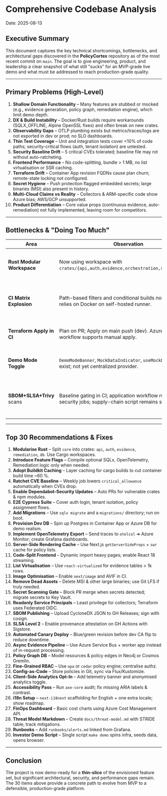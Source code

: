 # Comprehensive Codebase Analysis

Date: 2025-08-13

## Executive Summary

This document captures the key technical shortcomings, bottlenecks, and architectural gaps discovered in the **PolicyCortex** repository as of the most recent commit on `main`.  The goal is to give engineering, product, and leadership a clear snapshot of what still "sucks" for an MVP-grade live demo and what must be addressed to reach production-grade quality.

---

## Primary Problems (High-Level)

1. **Shallow Domain Functionality** – Many features are stubbed or mocked (e.g., evidence generation, policy graph, remediation engine), which limit demo depth.
2. **DX & Build Instability** – Docker/Rust builds require workarounds (SQLX_OFFLINE, Alpine OpenSSL fixes) and often break on new crates.
3. **Observability Gaps** – OTLP plumbing exists but metrics/traces/logs are not exported in dev or prod; no SLO dashboards.
4. **Thin Test Coverage** – Unit and integration tests cover <10% of code paths; security-critical flows (auth, tenant isolation) are untested.
5. **Security Baseline Drift** – 5 critical CVEs tolerated; baseline file may rot without auto-ratcheting.
6. **Frontend Performance** – No code-splitting, bundle > 1 MB, no list virtualisation or SSR caching.
7. **Terraform Drift** – Container App revision FQDNs cause plan churn; remote-state locking not configured.
8. **Secret Hygiene** – Push protection flagged embedded secrets; large binaries (MSI) also present in history.
9. **Multi-Cloud Claims vs Reality** – Collectors & ARM-specific code show Azure bias; AWS/GCP unsupported.
10. **Product Differentiation** – Core value props (continuous evidence, auto-remediation) not fully implemented, leaving room for competitors.

---

## Bottlenecks & "Doing Too Much"

| Area | Observation | Impact |
|------|-------------|--------|
| **Rust Modular Workspace** | Now using workspace with `crates/{api,auth,evidence,orchestration,shared,models}`. | Better compile times and separation; add per-crate CI/cache next. |
| **CI Matrix Explosion** | Path-based filters and conditional builds now active; still relies on Docker on self-hosted runner. | Faster feedback when areas unchanged; ensure runner has Docker to avoid skips. |
| **Terraform Apply in CI** | Plan on PR; Apply on main push (dev). Azure infra workflow supports manual apply. | Lower cost/drift; add remote state locking and apply approvals. |
| **Demo Mode Toggle** | `DemoModeBanner`, `MockDataIndicator`, `useMockDataStatus` exist; not yet centralized provider. | Partially improved; create `DemoDataProvider` to eliminate scattering. |
| **SBOM+SLSA+Trivy** scans | Baseline gating in CI; application workflow runs parallel security jobs; supply-chain script remains sequential. | Duration reduced; consider full parallelization and caching across jobs. |

---

## Top 30 Recommendations & Fixes

1. **Modularise Rust** – Split `core` into crates: `api`, `auth`, `evidence`, `remediation`, `db`.  Use Cargo workspaces.
2. **Introduce Feature Flags** – Compile optional SQLx, OpenTelemetry, Remediation logic only when needed.
3. **Adopt Buildkit Caching** – Layer caching for cargo builds to cut container build time ~60 %.
4. **Ratchet CVE Baseline** – Weekly job lowers `critical_allowance` automatically when CVEs drop.
5. **Enable Dependabot-Security Updates** – Auto PRs for vulnerable crates & npm modules.
6. **E2E Cypress Suite** – Cover auth login, tenant isolation, policy assignment flows.
7. **Add Migrations** – Use `sqlx migrate` and a `migrations/` directory; run on boot.
8. **Provision Dev DB** – Spin up Postgres in Container App or Azure DB for demo realism.
9. **Implement OpenTelemetry Export** – Send traces to `otelcol` ➜ Azure Monitor; create Grafana dashboards.
10. **Server-Side Rendering Cache** – Use Next.js `getServerSideProps` + `swr` cache for policy lists.
11. **Code-Split Frontend** – Dynamic import heavy pages; enable React 18 streaming.
12. **List Virtualisation** – Use `react-virtualized` for evidence tables > 1k rows.
13. **Image Optimisation** – Enable `next/image` and AVIF in CI.
14. **Remove Dead Assets** – Delete MSI & other large binaries; use Git LFS if truly needed.
15. **Secret Scanning Gate** – Block PR merge when secrets detected; migrate secrets to Key Vault.
16. **Readonly Service Principals** – Least privilege for collectors; Terraform uses Federated OIDC.
17. **SBOM Publishing** – Upload CycloneDX JSON to GH Releases; sign with cosign.
18. **SLSA Level 2** – Enable provenance attestation on GH Actions with Sigstore.
19. **Automated Canary Deploy** – Blue/green revision before dev CA flip to reduce downtime.
20. **Async Evidence Pipeline** – Use Azure Service Bus + worker app instead of in-request processing.
21. **Policy Graph DB** – Model resources & policy edges in Neo4j or Cosmos Gremlin.
22. **Fine-Grained RBAC** – Use `opa` or `cedar` policy engine; centralise authz.
23. **Config-as-Code** – Store policies in Git, sync via Flux/Kustomize.
24. **Client-Side Analytics Opt-In** – Add telemetry banner and anonymised analytics toggle.
25. **Accessibility Pass** – Run `axe-core` audit; fix missing ARIA labels & contrast.
26. **i18n Setup** – `next-i18next` scaffolding for English + one extra locale; show roadmap.
27. **FinOps Dashboard** – Basic cost charts using Azure Cost Management API.
28. **Threat Model Markdown** – Create `docs/threat-model.md` with STRIDE table; track mitigations.
29. **Runbooks** – Add `runbooks/alerts.md` linked from Grafana.
30. **Investor Demo Script** – Single script `make demo` spins infra, seeds data, opens browser.

---

## Conclusion

The project is now demo-ready for a **thin-slice** of the envisioned feature set, but significant architectural, security, and performance gaps remain.  The 30 items above provide a concrete path to evolve from MVP to a defensible, production-grade platform.
